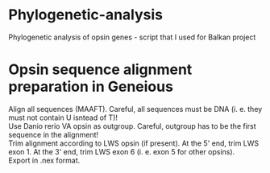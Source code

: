 # Phylogenetic-analysis
Phylogenetic analysis of opsin genes - script that I used for Balkan project

# Opsin sequence alignment preparation in Geneious
Align all sequences (MAAFT). Careful, all sequences must be DNA (i. e. they must not contain U isntead of T)!  
Use Danio rerio VA opsin as outgroup. Careful, outgroup has to be the first sequence in the alignment!  
Trim alignment according to LWS opsin (if present). At the 5' end, trim LWS exon 1. At the 3' end, trim LWS exon 6 (i. e. exon 5 for other opsins).  
Export in .nex format.
